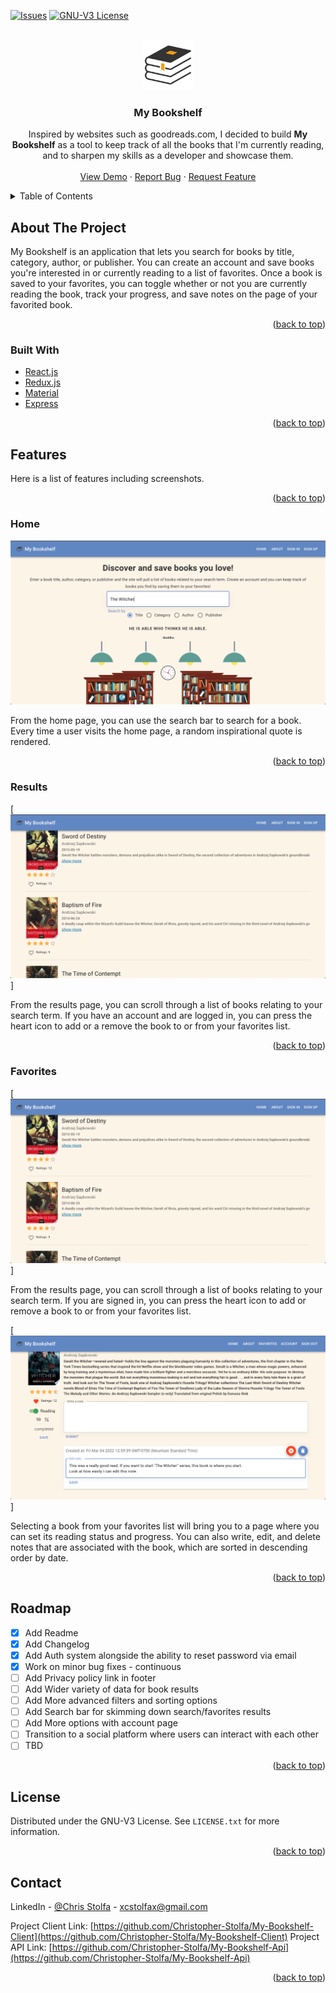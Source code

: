 <div id="top"></div>

[![Issues][issues-shield]][issues-url]
[![GNU-V3 License][license-shield]][license-url]

<!-- PROJECT LOGO -->
<br />
<div align="center">
  <a href="https://my-bookshelf-app.site/">
    <img src="images/logo.svg" alt="Logo" width="80" height="80">
  </a>

  <h3 align="center">My Bookshelf</h3>

  <p align="center">
    Inspired by websites such as goodreads.com, I decided to build <strong>My Bookshelf</strong> as a tool to keep track of all the books that I'm currently reading, and to sharpen my skills as a developer and showcase them.
    <br />
    <br />
    <a href="https://my-bookshelf-app.site/">View Demo</a>
    ·
    <a href="https://github.com/Christopher-Stolfa/My-Bookshelf-Client/issues/">Report Bug</a>
    ·
    <a href="https://github.com/Christopher-Stolfa/My-Bookshelf-Client/issues/">Request Feature</a>
  </p>
</div>

<!-- TABLE OF CONTENTS -->
<details>
  <summary>Table of Contents</summary>
  <ol>
    <li>
      <a href="#about-the-project">About The Project</a>
      <ul>
        <li><a href="#built-with">Built With</a></li>
      </ul>
    </li>
    <li>
      <a href="#features">Features</a>
      <ul>
        <li><a href="#home">Home</a></li>
        <li><a href="#results">Results</a></li>
        <li><a href="#favorites">Favorites</a></li>
      </ul>
    </li>
    <li><a href="#roadmap">Roadmap</a></li>
    <li><a href="#license">License</a></li>
    <li><a href="#contact">Contact</a></li>
  </ol>
</details>

<!-- ABOUT THE PROJECT -->

## About The Project

My Bookshelf is an application that lets you search for books by title, category, author, or publisher. You can create an account and save books you're interested in or currently reading to a list of favorites. Once a book is saved to your favorites, you can toggle whether or not you are currently reading the book, track your progress, and save notes on the page of your favorited book.

<p align="right">(<a href="#top">back to top</a>)</p>

### Built With

- [React.js](https://reactjs.org/)
- [Redux.js](https://redux.js.org/)
- [Material](https://mui.com/)
- [Express](https://expressjs.com/)

<p align="right">(<a href="#top">back to top</a>)</p>

<!-- USAGE EXAMPLES -->

## Features

Here is a list of features including screenshots.

<p align="right">(<a href="#top">back to top</a>)</p>

### Home

![Home Page Screen Shot][home-screenshot]

From the home page, you can use the search bar to search for a book. Every time a user visits the home page, a random inspirational quote is rendered.

<p align="right">(<a href="#top">back to top</a>)</p>

### Results

[![Results Page Screen Shot][results-screenshot]]

From the results page, you can scroll through a list of books relating to your search term. If you have an account and are logged in, you can press the heart icon to add or a remove the book to or from your favorites list.

<p align="right">(<a href="#top">back to top</a>)</p>

### Favorites

[![Favorites Page Screen Shots][results-screenshot]]

From the results page, you can scroll through a list of books relating to your search term. If you are signed in, you can press the heart icon to add or remove a book to or from your favorites list.

[![Favorite Page Screen Shot][editnotes-screenshot]]

Selecting a book from your favorites list will bring you to a page where you can set its reading status and progress. You can also write, edit, and delete notes that are associated with the book, which are sorted in descending order by date.

<p align="right">(<a href="#top">back to top</a>)</p>

<!-- ROADMAP -->

## Roadmap

- [x] Add Readme
- [x] Add Changelog
- [x] Add Auth system alongside the ability to reset password via email
- [x] Work on minor bug fixes - continuous
- [ ] Add Privacy policy link in footer
- [ ] Add Wider variety of data for book results
- [ ] Add More advanced filters and sorting options
- [ ] Add Search bar for skimming down search/favorites results
- [ ] Add More options with account page
- [ ] Transition to a social platform where users can interact with each other
- [ ] TBD

<p align="right">(<a href="#top">back to top</a>)</p>

<!-- LICENSE -->

## License

Distributed under the GNU-V3 License. See `LICENSE.txt` for more information.

<p align="right">(<a href="#top">back to top</a>)</p>

<!-- CONTACT -->

## Contact

LinkedIn - [@Chris Stolfa](https://www.linkedin.com/in/christopher-stolfa-49a4a0178/) - xcstolfax@gmail.com

Project Client Link: [https://github.com/Christopher-Stolfa/My-Bookshelf-Client](https://github.com/Christopher-Stolfa/My-Bookshelf-Client)
Project API Link: [https://github.com/Christopher-Stolfa/My-Bookshelf-Api](https://github.com/Christopher-Stolfa/My-Bookshelf-Api)

<p align="right">(<a href="#top">back to top</a>)</p>

<!-- MARKDOWN LINKS & IMAGES -->
<!-- https://www.markdownguide.org/basic-syntax/#reference-style-links -->

[issues-url]: https://github.com/Christopher-Stolfa/My-Bookshelf-Client/issues
[issues-shield]: https://img.shields.io/github/issues/Christopher-Stolfa/My-Bookshelf-Client
[license-url]: https://github.com/Christopher-Stolfa/My-Bookshelf-Client/blob/main/LICENSE
[license-shield]: https://img.shields.io/github/license/Christopher-Stolfa/My-Bookshelf-Client
[home-screenshot]: images/home-screenshot.png
[results-screenshot]: images/results-screenshot.png
[signin-screenshot]: images/signin-screenshot.png
[favorites-screenshot]: images/favorites-screenshot.png
[signup-screenshot]: images/signup-screenshot.png
[resetpass-screenshot]: images/resetpass-screenshot.png
[editnotes-screenshot]: images/editnotes-screenshot.png
